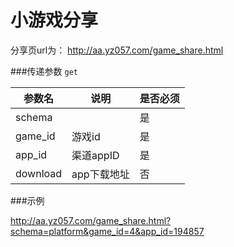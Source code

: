 小游戏分享
======

分享页url为：
<http://aa.yz057.com/game_share.html>

###传递参数 `get`


| 参数名		|		说明		| 是否必须	|
| ---- 		| ----				| ----		|
| schema		| 					| 是 		| 
| game_id		| 游戏id 			| 是 		|
| app_id 		| 渠道appID 		| 是		|
| download	| app下载地址 		| 否		| 


###示例

<http://aa.yz057.com/game_share.html?schema=platform&game_id=4&app_id=194857>